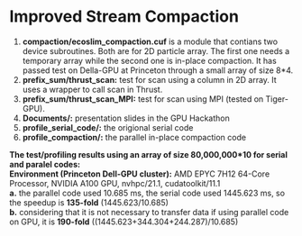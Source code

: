 # Improved Stream Compaction 
1. **compaction/ecoslim_compaction.cuf** is a module that contians two device subroutines. Both are for 2D particle array. The first one needs a temporary array while the second one is in-place compaction. It has passed test on Della-GPU at Princeton through a small array of size 8*4.
2. **prefix_sum/thrust_scan:** test for scan using a column in 2D array. It uses a wrapper to call scan in Thrust.
3. **prefix_sum/thrust_scan_MPI:** test for scan using MPI (tested on Tiger-GPU).
4. **Documents/:** presentation slides in the GPU Hackathon
5. **profile_serial_code/:** the origional serial code
6. **profile_compaction/:** the parallel in-place compaction code

**The test/profiling results using an array of size 80,000,000*10 for serial and paralel codes:**   
**Environment (Princeton Dell-GPU cluster):** AMD EPYC 7H12 64-Core Processor, NVIDIA A100 GPU, nvhpc/21.1, cudatoolkit/11.1  
**a.** the parallel code used 10.685 ms, the serial code used 1445.623 ms, so the speedup is **135-fold** (1445.623/10.685)  
**b.** considering that it is not necessary to transfer data if using parallel code on GPU, it is **190-fold** ((1445.623+344.304+244.287)/10.685)
